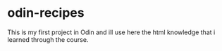 # odin-recipes
This is my first project in Odin and ill use here the html knowledge that i learned through the course.